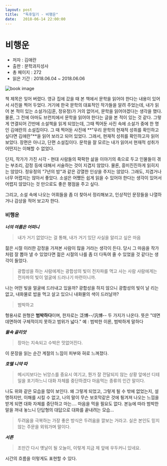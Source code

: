 ```yaml
---
layout: post
title:  "독후일기 - 비행운"
date:   2018-06-14 22:00:00
---
```



# 비행운

- 저자 : 김애란
- 출판 : 문학과지성사
- 총 페이지 : 272
- 읽은 기간 : 2018.06.04 ~ 2018.06.06



![book image](/images/20180614-01.jpg)



책 제목은 잊어 버렸다. 영규 집에 갔을 때 본 책에서 문학을 읽어야 한다는 내용이 있어서 사진을 찍어 두었다. 거기에 한국 문학의 대표적인 작가들을 알려 주었는데, 내가 읽어 본 적이 있는 소설가(김훈, 정유정)가 거의 없어서, 문학을 읽어야겠다는 생각을 했다. 물론, 그 전에 아마도 브런치에서 문학을 읽어야 한다는 글을 본 적이 있는 것 같다. 그렇게 연결되어 간만에 소설책을 읽게 되었는데, 그때 찍어둔 사진 속에 소설가 중에 한 명인 김애란의 소설집이다. 그 때 찍어둔 사진에 **"우리 문학의 현재적 성취를 확인하고 싶다면 김애란"**을 읽어 보라고 되어 있었다. 그래서, 현재적 성취를 확인하고자 읽어 보았다. 장편은 아니고, 단편 소설집이다. 문학을 잘 모르는 내가 읽어서 현재적 성취가 어떤지는 이해할 수 없었다.

단지, 작가가 가진 시각 - 현대 사람들의 팍팍한 삶을 이야기의 축으로 두고 인물들이 겪는 부조리, 감정 등에 대해서 서술하는 것이 지겹지 않았다. 물론, 흥미진진하게 읽히지는 않았다. 정유정의 "7년의 밤"과 같은 강열한 인상을 주지는 않았다. 그래도, 지겹거나 너무 어렵지는 않아서 좋았다. 소설은 어쨌든 쉽게 읽을 수 있어야 한다는 생각이 있어서 어렵지 않았다는 것 만으로도 좋은 평점을 주고 싶다.

그리고, 소설 속에 나오는 어휘들을 좀 더 찾아서 정리해보고, 인상적인 문장들을 나열하거나 감상을 적어 보고자 한다.

### 비행운

***너의 여름은 어떠니***

> 내가 거기 없었다는 걸 통해, 내가 거기 있단 사실을 알리고 싶은 마음

젊은 시절 이러한 감정을 가져본 사람이 많을 거라는 생각이 든다. 당시 그 마음을 작가처럼 잘 뽑아 낼 수 있었다면 젊은 시절의 나를 좀 더 다독여 줄 수 있었을 것 같다는 생각이 들었다.


> 광합성을 하는 사람에게는 광합성의 빛이 전자파를 먹고 사는 사람 사람에게는 전자파의 빛이 얼굴에 드러나기 마련이니까.

나는 어떤 빛을 얼굴에 드러내고 있을까? 광합성을 하지 않으니 광합성의 빛이 날 리는 없고, 내화물로 밥을 먹고 살고 있으니 내화물의 색이 드러날까?


> 범박하고

형용사로 원형은 **범박하다**이며, 한자로는 泛博--/汎博-- 두 가지가 나온다.
뜻은 "데면데면하여 구체적이지 못하고 범위가 넓다."
예 : 범박한 이론, 범박하게 말하다


***물속 골리앗***

> 장마는 지속되고 수박은 맛없어진다.

이 문장을 읽는 순간 계절의 느낌이 피부와 혀로 느껴졌다.


***호텔 니약 따***

> 메시지보다는 뉘앙스를 중요시 여기고, 뭔가 잘 전달되지 않는 상황 앞에선 디테일을 포기하느니 대화 자체를 중단하겠다 마음먹는 종류의 인간 말이다.

나도 위와 같은 모습을 많이 보인다. 왜 그렇게 되었고, 그렇게 될 수 밖에 없었는지, 설명하지만, 이해를 시킬 수 없고, 나의 말이 무슨 보호막같은 것에 튕겨져 나오는 느낌을 받게 되면 대화 자체를 중단하고 마는....
마음을 먹을 필요도 없다. 본능에 따라 범박한 말을 꺼내 놓느니 단답형의 대답으로 대화를 끝내려는 모습...

> 두려움을 극복하는 가장 좋은 방식은 두려움을 깔보는 거라고. 실은 본인도 믿지 않는 주문을 외워가며 말이다.


***서른***

> 조만간 다시 옛날이 될 오늘이, 이렇게 지금 제 앞에 우두커니 있네요.

시간의 흐름을 이렇게도 표현할 수 있다.
